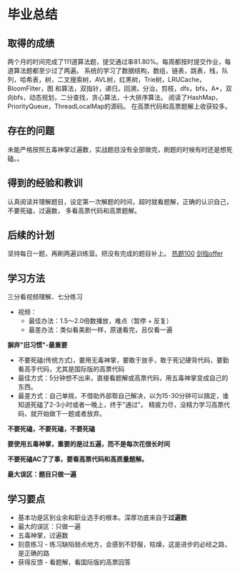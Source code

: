 # 毕业总结
## 取得的成绩
两个月的时间完成了111道算法题，提交通过率81.80%。每周都按时提交作业，每道算法题都至少过了两遍。
系统的学习了数据结构，数组，链表，跳表，栈，队列，哈希表，树，二叉搜索树，AVL树，红黑树，Trie树，LRUCache，BloomFilter，图
和算法，双指针，递归，回溯，分治，剪枝，dfs，bfs，A*，双向bfs，动态规划，二分查找，贪心算法，十大排序算法。
阅读了HashMap，PriorityQueue，ThreadLocalMap的源码。
在高票代码和高票题解上收获较多。
## 存在的问题
未能严格按照五毒神掌过遍数，实战题目没有全部做完，刷题的时候有时还是想死磕。。
## 得到的经验和教训
认真阅读并理解题目，设定第一次解题的时间，超时就看题解，正确的认识自己，不要死磕，过遍数，
多看高票代码和高票题解。
## 后续的计划
坚持每日一题，再刷两遍训练营。把没有完成的题目补上。
[热题100](https://leetcode-cn.com/problemset/hot-100/)
[剑指offer](https://leetcode-cn.com/problemset/lcof/)

## 学习方法
三分看视频理解、七分练习
- 视频：
  - 最佳办法：1.5～2.0倍数播放，难点（暂停 + 反复）
  - 最差办法：类似看美剧一样，原速看完，且仅看一遍
  
**摒弃"旧习惯"-最重要**
- 不要死磕(传统方式)，要用无毒神掌，要敢于放手，敢于死记硬背代码，要勤看高手代码，尤其是国际版的高票代码
- 最佳方式：5分钟想不出来，直接看题解或高票代码，用五毒神掌变成自己的东西。
- 最差方式：自己单挑，不借助外部帮自己解决，以为15-30分钟可以搞定，谁知道死磕了2-3小时或者一晚上，终于"通过"。
精疲力尽，没精力学习高票代码，就开始做下一题或者放弃。

**不要死磕，不要死磕，不要死磕**

**要使用五毒神掌，重要的是过五遍，而不是每次花很长时间**

**不要死磕AC了了事，要看高票代码和高质量题解。**

**最大误区：题目只做一遍**

## 学习要点
- 基本功是区别业余和职业选手的根本。深厚功底来自于**过遍数**
- 最大的误区：只做一遍
- 五毒神掌，过遍数
- 刻意练习 - 练习缺陷弱点地方，会感到不舒服，枯燥，这是进步的必经之路，是正确的路
- 获得反馈 - 看题解，看国际版的高票回答